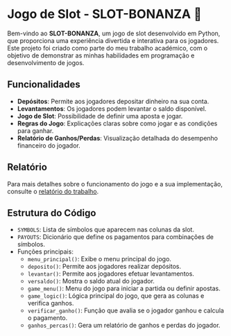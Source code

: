 # Jogo de Slot - SLOT-BONANZA 🎰

Bem-vindo ao **SLOT-BONANZA**, um jogo de slot desenvolvido em Python, que proporciona uma experiência divertida e interativa para os jogadores. Este projeto foi criado como parte do meu trabalho académico, com o objetivo de demonstrar as minhas habilidades em programação e desenvolvimento de jogos.

## Funcionalidades

- **Depósitos**: Permite aos jogadores depositar dinheiro na sua conta.
- **Levantamentos**: Os jogadores podem levantar o saldo disponível.
- **Jogo de Slot**: Possibilidade de definir uma aposta e jogar.
- **Regras do Jogo**: Explicações claras sobre como jogar e as condições para ganhar.
- **Relatório de Ganhos/Perdas**: Visualização detalhada do desempenho financeiro do jogador.

## Relatório

Para mais detalhes sobre o funcionamento do jogo e a sua implementação, consulte o [relatório do trabalho](https://github.com/Mankz111/SchoolProjects/blob/main/relatorio.pdf).

## Estrutura do Código

- `SYMBOLS`: Lista de símbolos que aparecem nas colunas da slot.
- `PAYOUTS`: Dicionário que define os pagamentos para combinações de símbolos.
- Funções principais:
  - `menu_principal()`: Exibe o menu principal do jogo.
  - `deposito()`: Permite aos jogadores realizar depósitos.
  - `levantar()`: Permite aos jogadores efetuar levantamentos.
  - `versaldo()`: Mostra o saldo atual do jogador.
  - `game_menu()`: Menu do jogo para iniciar a partida ou definir apostas.
  - `game_logic()`: Lógica principal do jogo, que gera as colunas e verifica ganhos.
  - `verificar_ganho()`: Função que avalia se o jogador ganhou e calcula o pagamento.
  - `ganhos_percas()`: Gera um relatório de ganhos e perdas do jogador.
